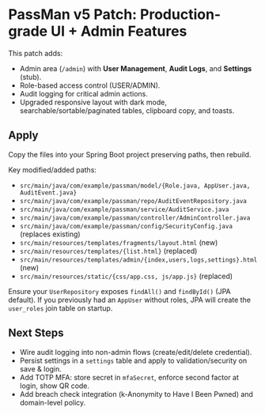 # PassMan v5 Patch: Production-grade UI + Admin Features

This patch adds:
- Admin area (`/admin`) with **User Management**, **Audit Logs**, and **Settings** (stub).
- Role-based access control (USER/ADMIN).
- Audit logging for critical admin actions.
- Upgraded responsive layout with dark mode, searchable/sortable/paginated tables, clipboard copy, and toasts.

## Apply
Copy the files into your Spring Boot project preserving paths, then rebuild.

Key modified/added paths:
- `src/main/java/com/example/passman/model/{Role.java, AppUser.java, AuditEvent.java}`
- `src/main/java/com/example/passman/repo/AuditEventRepository.java`
- `src/main/java/com/example/passman/service/AuditService.java`
- `src/main/java/com/example/passman/controller/AdminController.java`
- `src/main/java/com/example/passman/config/SecurityConfig.java` (replaces existing)
- `src/main/resources/templates/fragments/layout.html` (new)
- `src/main/resources/templates/{list.html}` (replaced)
- `src/main/resources/templates/admin/{index,users,logs,settings}.html` (new)
- `src/main/resources/static/{css/app.css, js/app.js}` (replaced)

Ensure your `UserRepository` exposes `findAll()` and `findById()` (JPA default). If you previously had an `AppUser` without roles, JPA will create the `user_roles` join table on startup.

## Next Steps
- Wire audit logging into non-admin flows (create/edit/delete credential).
- Persist settings in a `settings` table and apply to validation/security on save & login.
- Add TOTP MFA: store secret in `mfaSecret`, enforce second factor at login, show QR code.
- Add breach check integration (k-Anonymity to Have I Been Pwned) and domain-level policy.
